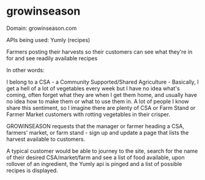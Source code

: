 growinseason
============

Domain: growinseason.com

APIs being used: Yumly (recipes)

Farmers posting their harvests so their customers can see what they're in for and see readily available recipes

In other words:

I belong to a CSA - a Community Supported/Shared Agriculture - Basically, I get a hell of a lot of vegetables every week but I have no idea what's coming, often forget what they are when I get them home, and usually have no idea how to make them or what to use them in. A lot of people I know share this sentiment, so I imagine there are plenty of CSA or Farm Stand or Farmer Market customers with rotting vegetables in their crisper.

GROWINSEASON requests that the manager or farmer heading a CSA, farmers' market, or farm stand - sign up and update a page that lists the harvest available to customers.

A typical customer would be able to journey to the site, search for the name of their desired CSA/market/farm and see a list of food available, upon rollover of an ingredient, the Yumly api is pinged and a list of possible recipes is displayed.
